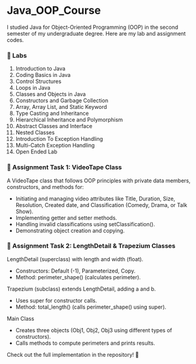 # Java_OOP_Course

I studied Java for Object-Oriented Programming (OOP) in the second semester of my undergraduate degree. Here are my lab and assignment codes.

### 📌 Labs
1. Introduction to Java
2. Coding Basics in Java
3. Control Structures
4. Loops in Java
5. Classes and Objects in Java
6. Constructors and Garbage Collection
7. Array, Array List, and Static Keyword
8. Type Casting and Inheritance
9. Hierarchical Inheritance and Polymorphism 
10. Abstract Classes and Interface
11. Nested Classes
12. Introduction To Exception Handling
13. Multi-Catch Exception Handling
14. Open Ended Lab

### 📝 Assignment Task 1: VideoTape Class
A VideoTape class that follows OOP principles with private data members, constructors, and methods for:
- Initiating and managing video attributes like Title, Duration, Size, Resolution, Created date, and Classification (Comedy, Drama, or Talk Show).
- Implementing getter and setter methods.
- Handling invalid classifications using setClassification().
- Demonstrating object creation and copying.

### 📝 Assignment Task 2: LengthDetail & Trapezium Classes
LengthDetail (superclass) with length and width (float).
- Constructors: Default (-1), Parameterized, Copy.
- Method: perimeter_shape() (calculates perimeter).

Trapezium (subclass) extends LengthDetail, adding a and b.
- Uses super for constructor calls.
- Method: total_length() (calls perimeter_shape() using super).

Main Class
- Creates three objects (Obj1, Obj2, Obj3 using different types of constructors).
- Calls methods to compute perimeters and prints results.

Check out the full implementation in the repository! 🚀


